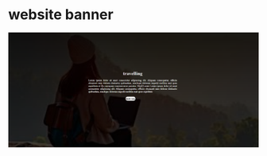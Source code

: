 <h1>
  website banner
</h1>
<img src="https://github.com/8505barotmaithili/banner-css/blob/main/web/Screenshot%202024-06-13%20175006.png">
